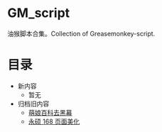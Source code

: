 # GM_script
油猴脚本合集。Collection of Greasemonkey-script.

# 目录
- 新内容
  - 暂无
- 归档旧内容
  - [萌娘百科去黑幕](https://github.com/liulipack/GM_script/tree/master/archive/moegirl-Remove-shady)
  - [永硕 168 页面美化](https://github.com/liulipack/GM_script/tree/master/archive/prettify-ys168)
